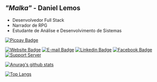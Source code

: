 ## *"Malka"* - Daniel Lemos 

- Desenvolvedor Full Stack
- Narrador de RPG
- Estudante de Análise e Desenvolvimento de Sistemas

[![Picpay Badge](https://img.shields.io/badge/-Buy%20Me%20a%20Coffee-21C25E?style=flat-square&logo=picpay&logoColor=white&link=https://picpay.me/malka)](https://picpay.me/malka/)


[![Website Badge](https://img.shields.io/badge/-Website-8B4513?style=flat-square&logo=xxxxxxx&logoColor=white&link=https://danlemos.com.br/)](https://danlemos.com.br/)
[![E-mail Badge](https://img.shields.io/badge/-Email-0078D4?style=flat-square&logo=microsoft-outlook&logoColor=white&link=mailto:contato@arthurvasconcellos.com)](mailto:contatolemos@hotmail.com)
[![Linkedin Badge](https://img.shields.io/badge/-Linkedin-0077B5?style=flat-square&logo=Linkedin&logoColor=white&link=https://www.linkedin.com/in/contatolemos/)](https://www.linkedin.com/in/contatolemos/)
[![Facebook Badge](https://img.shields.io/badge/-Facebook-1877F2?style=flat-square&logo=Facebook&logoColor=white&link=https://www.facebook.com/contatolemos)](https://www.facebook.com/contatolemos)
[![Support Server](https://img.shields.io/discord/591914197219016707.svg?label=ComuniDice&logo=Discord&logoColor=ffffff&color=7389D8&labelColor=6A7EC2)](https://discord.gg/NbDX2D7q3p)


[![Anurag's github stats](https://github-readme-stats.vercel.app/api?username=danielmalka&theme=monokai&show_icons=true&count_private=true&locale=pt-BR)](https://github.com/anuraghazra/github-readme-stats)


[![Top Langs](https://github-readme-stats.vercel.app/api/top-langs/?username=danielmalka)](https://github.com/anuraghazra/github-readme-stats)
